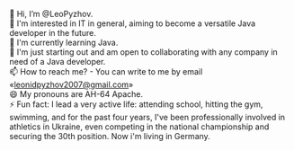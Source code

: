 👋 Hi, I’m @LeoPyzhov.<br>
👀 I'm interested in IT in general, aiming to become a versatile Java developer in the future.<br>
🌱 I'm currently learning Java.<br>
💞️ I'm just starting out and am open to collaborating with any company in need of a Java developer.<br>
📫 How to reach me? - You can write to me by email «leonidpyzhov2007@gmail.com»<br>
😄 My pronouns are AH-64 Apache.<br>
⚡ Fun fact: I lead a very active life: attending school, hitting the gym, swimming, and for the past four years, I've been professionally involved in athletics in Ukraine, even competing in the national championship and securing the 30th position. Now i'm living in Germany.
<!---
LeoPyzhov/LeoPyzhov is a ✨ special ✨ repository because its `README.md` (this file) appears on your GitHub profile.
You can click the Preview link to take a look at your changes.
--->
